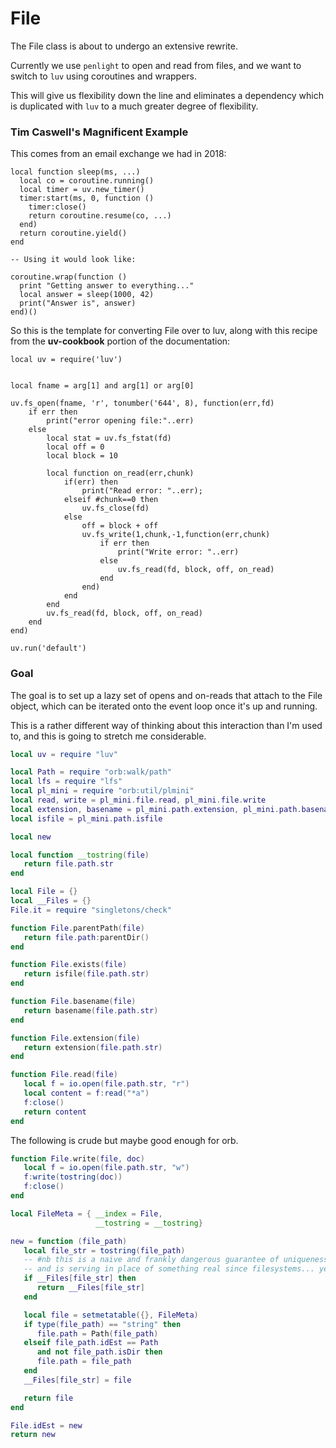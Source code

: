 # File

The File class is about to undergo an extensive rewrite.


Currently we use ``penlight`` to open and read from files, and we want to
switch to ``luv`` using coroutines and wrappers.


This will give us flexibility down the line and eliminates a dependency which
is duplicated with ``luv`` to a much greater degree of flexibility.


### Tim Caswell's Magnificent Example

This comes from an email exchange we had in 2018:

```lua-example
local function sleep(ms, ...)
  local co = coroutine.running()
  local timer = uv.new_timer()
  timer:start(ms, 0, function ()
    timer:close()
    return coroutine.resume(co, ...)
  end)
  return coroutine.yield()
end

-- Using it would look like:

coroutine.wrap(function ()
  print "Getting answer to everything..."
  local answer = sleep(1000, 42)
  print("Answer is", answer)
end)()
```

So this is the template for converting File over to luv, along with this
recipe from the **uv-cookbook** portion of the documentation:

```lua-example
local uv = require('luv')


local fname = arg[1] and arg[1] or arg[0]

uv.fs_open(fname, 'r', tonumber('644', 8), function(err,fd)
    if err then
        print("error opening file:"..err)
    else
        local stat = uv.fs_fstat(fd)
        local off = 0
        local block = 10

        local function on_read(err,chunk)
            if(err) then
                print("Read error: "..err);
            elseif #chunk==0 then
                uv.fs_close(fd)
            else
                off = block + off
                uv.fs_write(1,chunk,-1,function(err,chunk)
                    if err then
                        print("Write error: "..err)
                    else
                        uv.fs_read(fd, block, off, on_read)
                    end
                end)
            end
        end
        uv.fs_read(fd, block, off, on_read)
    end
end)

uv.run('default')
```
### Goal

The goal is to set up a lazy set of opens and on-reads that attach to the
File object, which can be iterated onto the event loop once it's up and
running.


This is a rather different way of thinking about this interaction than I'm
used to, and this is going to stretch me considerable.



```lua
local uv = require "luv"

local Path = require "orb:walk/path"
local lfs = require "lfs"
local pl_mini = require "orb:util/plmini"
local read, write = pl_mini.file.read, pl_mini.file.write
local extension, basename = pl_mini.path.extension, pl_mini.path.basename
local isfile = pl_mini.path.isfile
```
```lua
local new
```
```lua
local function __tostring(file)
   return file.path.str
end
```
```lua
local File = {}
local __Files = {}
File.it = require "singletons/check"
```
```lua
function File.parentPath(file)
   return file.path:parentDir()
end
```
```lua
function File.exists(file)
   return isfile(file.path.str)
end
```
```lua
function File.basename(file)
   return basename(file.path.str)
end
```
```lua
function File.extension(file)
   return extension(file.path.str)
end
```
```lua
function File.read(file)
   local f = io.open(file.path.str, "r")
   local content = f:read("*a")
   f:close()
   return content
end
```

The following is crude but maybe good enough for orb.

```lua
function File.write(file, doc)
   local f = io.open(file.path.str, "w")
   f:write(tostring(doc))
   f:close()
end
```
```lua
local FileMeta = { __index = File,
                   __tostring = __tostring}

new = function (file_path)
   local file_str = tostring(file_path)
   -- #nb this is a naive and frankly dangerous guarantee of uniqueness
   -- and is serving in place of something real since filesystems... yeah
   if __Files[file_str] then
      return __Files[file_str]
   end

   local file = setmetatable({}, FileMeta)
   if type(file_path) == "string" then
      file.path = Path(file_path)
   elseif file_path.idEst == Path
      and not file_path.isDir then
      file.path = file_path
   end
   __Files[file_str] = file

   return file
end

```
```lua
File.idEst = new
return new
```
